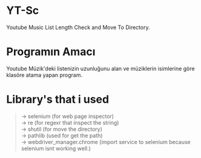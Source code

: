 # YT-Sc
Youtube Music List Length Check and Move To Directory.

# Programın Amacı
Youtube Müzik'deki listenizin uzunluğunu alan ve müziklerin isimlerine göre klasöre atama yapan program.

# Library's that i used
> -> selenium (for web page inspector) </br> 
> -> re (for regexr that inspect the string) </br>
> -> shutil (for move the directory) </br>
> -> pathlib (used for get the path) </br>
> -> webdriver_manager.chrome (import service to selenium because selenium isnt working well.) </br>


